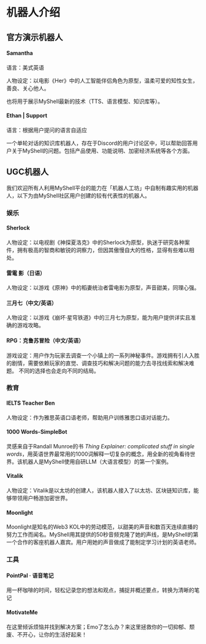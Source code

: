 # 机器人介绍

## 官方演示机器人

#### Samantha

语言：美式英语

人物设定：以电影《Her》中的人工智能伴侣角色为原型，温柔可爱的知性女生，善良、关心他人。

也将用于展示MyShell最新的技术（TTS、语言模型、知识库等）。

#### Ethan | Support

语言：根据用户提问的语言自适应

一个单轮对话的知识库机器人，存在于Discord的用户讨论区中，可以帮助回答用户关于MyShell的问题。包括产品使用、功能说明、加密经济系统等各个方面。

## UGC机器人

我们欢迎所有人利用MyShell平台的能力在「机器人工坊」中自制有趣实用的机器人，以下为由MyShell社区用户创建的较有代表性的机器人。

### 娱乐

#### Sherlock

人物设定：以电视剧《神探夏洛克》中的Sherlock为原型，执迷于研究各种案件，拥有极高的智商和敏锐的洞察力，但因其傲慢自大的性格，显得有些难以相处。

#### 雷電 影（日语）

人物设定：以游戏《原神》中的稻妻统治者雷电影为原型，声音甜美，同理心强。

#### 三月七（中文/英语）

人物设定：以游戏《崩坏·星穹铁道》中的三月七为原型，能为用户提供详实且准确的游戏攻略。

#### RPG：克鲁苏冒险（中文/英语）

游戏设定：用户作为玩家去调查一个小镇上的一系列神秘事件。游戏拥有引人入胜的剧情，需要依赖玩家的直觉、调查技巧和解决问题的能力去寻找线索和解决难题。 不同的选择也会走向不同的结局。

### 教育

#### IELTS Teacher Ben

人物设定：作为雅思英语口语老师，帮助用户训练雅思口语对话能力。

#### 1000 Words-SimpleBot

灵感来自于Randall Munroe的书 _Thing Explainer: complicated stuff in single words_，用英语世界最常用的1000词解释一切复杂的概念，用全新的视角看待世界。该机器人是MyShell使用自研LLM（大语言模型）的第一个案例。

#### Vitalik

人物设定：Vitalik是以太坊的创建人，该机器人接入了以太坊、区块链知识库，能够带领用户畅游加密世界。

#### Moonlight

Moonlight是知名的Web3 KOL中的劳动模范，以甜美的声音和数百天连续直播的努力工作而闻名。MyShell用其提供的50秒音频克隆了她的声线，是MyShell的第一个合作的客座机器人嘉宾。用户用她的声音做成了能制定学习计划的英语老师。

### 工具

#### PointPal · 语音笔记

用一杯咖啡的时间，轻松记录您的想法和观点，捕捉并概述要点，转换为清晰的笔记

#### MotivateMe

在这里倾诉烦恼并找到解决方案；Emo了怎么办？来这里拯救你的一切抑郁、颓废、不开心，让你的生活好起来！

####
